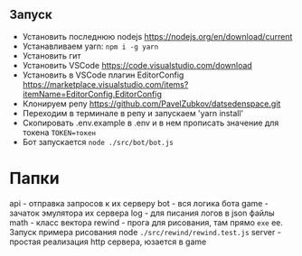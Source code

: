 ## Запуск

- Установить последнюю nodejs https://nodejs.org/en/download/current
- Устанавливаем yarn: `npm i -g yarn`
- Установить гит
- Установить VSCode https://code.visualstudio.com/download
- Установить в VSCode плагин EditorConfig https://marketplace.visualstudio.com/items?itemName=EditorConfig.EditorConfig 
- Клонируем репу https://github.com/PavelZubkov/datsedenspace.git
- Переходим в терминале в репу и запускаем 'yarn install'
- Скопировать .env.example в .env и в нем прописать значение для токена `TOKEN=токен`
- Бот запускается `node ./src/bot/bot.js`

# Папки
api - отправка запросов к их серверу
bot - вся логика бота
game - зачаток эмулятора их сервера
log - для писания логов в json файлы
math - класс вектора
rewind - прога для рисования, там прямо `exe` ее. Запуск примера рисования node `./src/rewind/rewind.test.js`
server - простая реализация http сервера, юзается в game